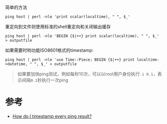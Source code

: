 简单的方法

```
ping host | perl -nle 'print scalar(localtime), " ", $_'
```

重定向到文件则使用标准的shell重定向和关闭输出缓存

```
ping host | perl -nle 'BEGIN {$|++} print scalar(localtime), " ", $_' > outputfile
```

如果需要时哟功能ISO8601格式的timestamp:

```
ping host | perl -nle 'use Time::Piece; BEGIN {$|++} print localtime->datetime, " ", $_' > outputfile
```

> 如果要加快ping测试，例如每秒10次，可以以root用户身份执行`-i 0.1`，表示间隔`0.1`秒执行一次ping

# 参考

* [How do I timestamp every ping result?](http://stackoverflow.com/questions/10679807/how-do-i-timestamp-every-ping-result)